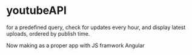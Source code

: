 # youtubeAPI
for a predefined query, 
check for updates every hour,
and display latest uploads,
ordered by publish time.

Now making as a proper app 
with JS framwork Angular
